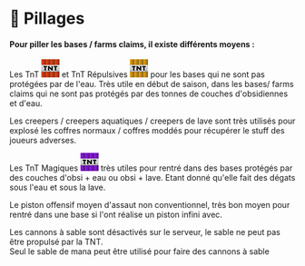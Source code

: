# 🧨 Pillages

#### Pour piller les bases / farms claims, il existe différents moyens :&#x20;

Les TnT <img src="../.gitbook/assets/tnt_side (1).png" alt="" data-size="line"> et TnT Répulsives <img src="../.gitbook/assets/repulsive_tnt_side.png" alt="" data-size="line"> pour les bases qui ne sont pas protégées par de l'eau. Très utile en début de saison, dans les bases/ farms claims qui ne sont pas protégés par des tonnes de couches d'obsidiennes et d'eau.

Les creepers  / creepers aquatiques / creepers de lave sont très utilisés pour explosé les coffres normaux / coffres moddés pour récupérer le stuff des joueurs adverses.

Les TnT Magiques <img src="../.gitbook/assets/magic_tnt_side.png" alt="" data-size="line"> très utiles pour rentré dans des bases protégés par des couches d'obsi + eau ou obsi + lave. Etant donné qu'elle fait des dégats sous l'eau et sous la lave.

Le piston offensif moyen d'assaut non conventionnel, très bon moyen pour rentré dans une base si l'ont réalise un piston infini avec.

Les cannons à sable sont désactivés sur le serveur, le sable ne peut pas être propulsé par la TNT.\
Seul le sable de mana peut être utilisé pour faire des cannons à sable



